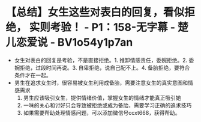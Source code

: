 # 【总结】女生这些对表白的回复，看似拒绝， 实则考验！ - P1：158-无字幕 - 楚儿恋爱说 - BV1o54y1p7an

-   女生对表白的回复是考验，不是直接拒绝。1. 推卸情感责任，委婉拒绝。2. 委婉拒绝，过段时间再说。3. 自卑拒绝，说自己配不上。4. 备胎拒绝，要符合条件才在一起。
-   男生在追求女生时，很容易被女生利用成备胎，需要注意女生的真实意图和情感需求
    1.  男生应该吸引女生，提供情绪价值，掌握女生的情绪才能真正吸引她
    2.  一味的关心和讨好只会导致被拒绝或成为备胎，需要学习正确的追求技巧
    3.  如果需要帮助处理情感问题，可以添加微信号ccxt668，获得帮助。